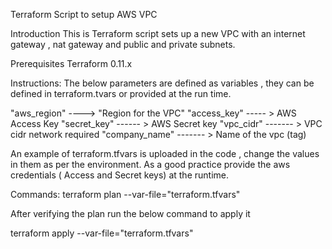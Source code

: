 Terraform Script to setup AWS VPC

Introduction
This is Terraform script sets up a new VPC with an internet gateway , nat gateway and public and private subnets.

Prerequisites
Terraform 0.11.x

Instructions:
The below parameters are defined as variables , they can be defined in terraform.tvars or provided at the run time.

"aws_region" ----> "Region for the VPC"
"access_key"  ----- >   AWS Access Key
"secret_key"  ------ >  AWS Secret key
"vpc_cidr"    ------- > VPC cidr network required
"company_name"  ------- >  Name of the vpc (tag)

An example of terraform.tfvars is uploaded in the code , change the values in them as per the environment. As a good practice provide the aws credentials ( Access and Secret keys) at the runtime.

Commands:
 terraform plan --var-file="terraform.tfvars"

 After verifying the plan run the below command to apply it

 terraform apply --var-file="terraform.tfvars"


